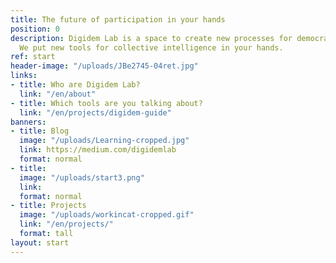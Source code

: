 ```yaml
---
title: The future of participation in your hands
position: 0
description: Digidem Lab is a space to create new processes for democratic participation.
  We put new tools for collective intelligence in your hands.
ref: start
header-image: "/uploads/JBe2745-04ret.jpg"
links:
- title: Who are Digidem Lab?
  link: "/en/about"
- title: Which tools are you talking about?
  link: "/en/projects/digidem-guide"
banners:
- title: Blog
  image: "/uploads/Learning-cropped.jpg"
  link: https://medium.com/digidemlab
  format: normal
- title: 
  image: "/uploads/start3.png"
  link: 
  format: normal
- title: Projects
  image: "/uploads/workincat-cropped.gif"
  link: "/en/projects/"
  format: tall
layout: start
---
```


